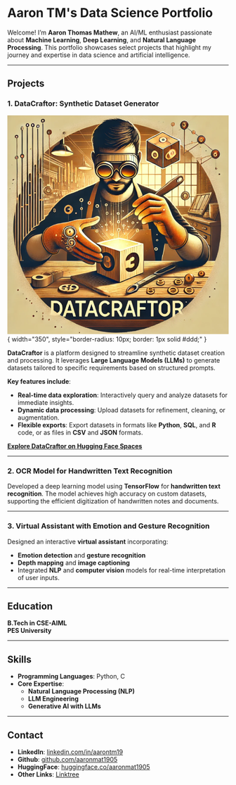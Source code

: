 # Aaron TM's Data Science Portfolio

Welcome! I’m **Aaron Thomas Mathew**, an AI/ML enthusiast passionate about **Machine Learning**, **Deep Learning**, and **Natural Language Processing**. This portfolio showcases select projects that highlight my journey and expertise in data science and artificial intelligence.

---

## Projects

### 1. **DataCraftor: Synthetic Dataset Generator**
![DataCraftor Logo](imgs/DataCraftorLogo.png){ width="350", style="border-radius: 10px; border: 1px solid #ddd;" }

**DataCraftor** is a platform designed to streamline synthetic dataset creation and processing. It leverages **Large Language Models (LLMs)** to generate datasets tailored to specific requirements based on structured prompts. 

**Key features include**:
- **Real-time data exploration**: Interactively query and analyze datasets for immediate insights.  
- **Dynamic data processing**: Upload datasets for refinement, cleaning, or augmentation.  
- **Flexible exports**: Export datasets in formats like **Python**, **SQL**, and **R** code, or as files in **CSV** and **JSON** formats.

**[Explore DataCraftor on Hugging Face Spaces](https://huggingface.co/spaces/aaronmat1905/DataCraftor)**

---

### 2. **OCR Model for Handwritten Text Recognition**
Developed a deep learning model using **TensorFlow** for **handwritten text recognition**. The model achieves high accuracy on custom datasets, supporting the efficient digitization of handwritten notes and documents.

---

### 3. **Virtual Assistant with Emotion and Gesture Recognition**
Designed an interactive **virtual assistant** incorporating:
- **Emotion detection** and **gesture recognition**  
- **Depth mapping** and **image captioning**  
- Integrated **NLP** and **computer vision** models for real-time interpretation of user inputs.  

---

## Education
**B.Tech in CSE-AIML**  
**PES University**

---

## Skills
- **Programming Languages**: Python, C  
- **Core Expertise**:  
  - **Natural Language Processing (NLP)**  
  - **LLM Engineering**  
  - **Generative AI with LLMs**

---

## Contact  
- **LinkedIn**: [linkedin.com/in/aarontm19](https://www.linkedin.com/in/aarontm19)
- **Github**: [github.com/aaronmat1905](https://github.com/aaronmat1905)
- **HuggingFace**: [huggingface.co/aaronmat1905](https://huggingface.co/aaronmat1905)
- **Other Links**: [Linktree](https://linktr.ee/AaronTM)
